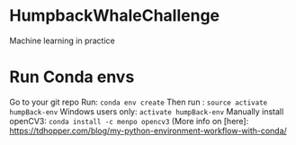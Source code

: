 # HumpbackWhaleChallenge
Machine learning in practice


# Run Conda envs
Go to your git repo
Run: `conda env create`
Then run : `source activate humpBack-env`
Windows users only: `activate humpBack-env`
Manually install openCV3:  `conda install -c menpo opencv3` 
(More info on [here]: https://tdhopper.com/blog/my-python-environment-workflow-with-conda/